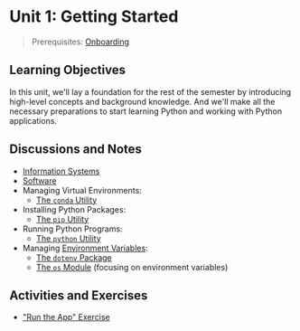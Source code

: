 # Unit 1: Getting Started

> Prerequisites: [Onboarding](unit-0.md)

## Learning Objectives

In this unit, we'll lay a foundation for the rest of the semester by introducing high-level concepts and background knowledge. And we'll make all the necessary preparations to start learning Python and working with Python applications.

## Discussions and Notes

  + [Information Systems](/notes/info-systems)
  + [Software](/notes/software)
  + Managing Virtual Environments:
    + [The `conda` Utility](/notes/clis/conda.md)
  + Installing Python Packages:
    + [The `pip` Utility](/notes/clis/pip.md)
  + Running Python Programs:
    + [The `python` Utility](/notes/clis/python.md)
  + Managing [Environment Variables](/notes/environment-variables.md):
    + [The `dotenv` Package](/notes/python/packages/dotenv.md)
    + [The `os` Module](/notes/python/modules/os.md#environment-variables) (focusing on environment variables)

## Activities and Exercises

  + ["Run the App" Exercise](/exercises/run-the-app/README.md)
